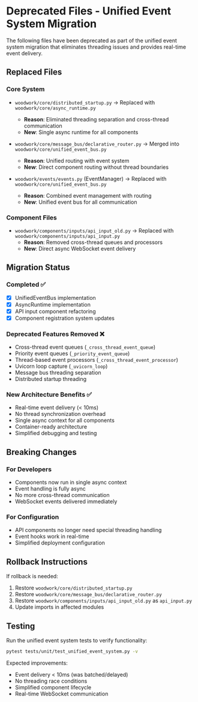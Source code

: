 # Deprecated Files - Unified Event System Migration

The following files have been deprecated as part of the unified event system migration that eliminates threading issues and provides real-time event delivery.

## Replaced Files

### Core System
- `woodwork/core/distributed_startup.py` → Replaced with `woodwork/core/async_runtime.py`
  - **Reason**: Eliminated threading separation and cross-thread communication
  - **New**: Single async runtime for all components

- `woodwork/core/message_bus/declarative_router.py` → Merged into `woodwork/core/unified_event_bus.py`
  - **Reason**: Unified routing with event system
  - **New**: Direct component routing without thread boundaries

- `woodwork/events/events.py` (EventManager) → Replaced with `woodwork/core/unified_event_bus.py`
  - **Reason**: Combined event management with routing
  - **New**: Unified event bus for all communication

### Component Files
- `woodwork/components/inputs/api_input_old.py` → Replaced with `woodwork/components/inputs/api_input.py`
  - **Reason**: Removed cross-thread queues and processors
  - **New**: Direct async WebSocket event delivery

## Migration Status

### Completed ✅
- [x] UnifiedEventBus implementation
- [x] AsyncRuntime implementation
- [x] API input component refactoring
- [x] Component registration system updates

### Deprecated Features Removed ❌
- Cross-thread event queues (`_cross_thread_event_queue`)
- Priority event queues (`_priority_event_queue`)
- Thread-based event processors (`_cross_thread_event_processor`)
- Uvicorn loop capture (`_uvicorn_loop`)
- Message bus threading separation
- Distributed startup threading

### New Architecture Benefits ✅
- Real-time event delivery (< 10ms)
- No thread synchronization overhead
- Single async context for all components
- Container-ready architecture
- Simplified debugging and testing

## Breaking Changes

### For Developers
- Components now run in single async context
- Event handling is fully async
- No more cross-thread communication
- WebSocket events delivered immediately

### For Configuration
- API components no longer need special threading handling
- Event hooks work in real-time
- Simplified deployment configuration

## Rollback Instructions

If rollback is needed:
1. Restore `woodwork/core/distributed_startup.py`
2. Restore `woodwork/core/message_bus/declarative_router.py`
3. Restore `woodwork/components/inputs/api_input_old.py` as `api_input.py`
4. Update imports in affected modules

## Testing

Run the unified event system tests to verify functionality:
```bash
pytest tests/unit/test_unified_event_system.py -v
```

Expected improvements:
- Event delivery < 10ms (was batched/delayed)
- No threading race conditions
- Simplified component lifecycle
- Real-time WebSocket communication